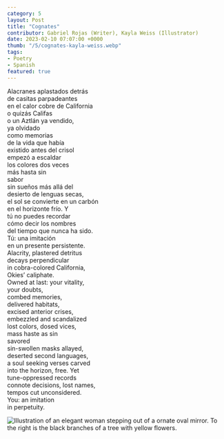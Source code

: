 ```yaml
---
category: 5
layout: Post
title: "Cognates"
contributor: Gabriel Rojas (Writer), Kayla Weiss (Illustrator)
date: 2023-02-10 07:07:00 +0000
thumb: "/5/cognates-kayla-weiss.webp"
tags: 
- Poetry
- Spanish
featured: true
---
```



<div class="cognates">
<div>
Alacranes aplastados detrás<br/>
de casitas parpadeantes<br/>
en el calor cobre de California<br/>
o quizás Califas<br/>
o un Aztlán ya vendido,<br/>
ya olvidado<br/>
como memorias<br/>
de la vida que había<br/>
existido antes del crisol<br/>
empezó a escaldar<br/>
los colores dos veces<br/>
más hasta sin<br/>
sabor<br/>
sin sueños más allá del<br/>
desierto de lenguas secas,<br/>
el sol se convierte en un carbón<br/> 
en el horizonte frío. Y<br/>
tú no puedes recordar<br/>
cómo decir los nombres<br/>
del tiempo que nunca ha sido.<br/>
Tú: una imitación<br/>
en un presente persistente.
</div>

<div>
Alacrity, plastered detritus<br/>
decays perpendicular<br/>
in cobra-colored California,<br/>
Okies’ caliphate.<br/>
Owned at last: your vitality,<br/>
your doubts,<br/>
combed memories,<br/>
delivered habitats,<br/>
excised anterior crises,<br/>
embezzled and scandalized<br/>
lost colors, dosed vices,<br/>
mass haste as sin<br/>
savored<br/>
sin-swollen masks allayed,<br/>
deserted second languages,<br/>
a soul seeking verses carved<br/>
into the horizon, free. Yet<br/>
tune-oppressed records<br/>
connote decisions, lost names,<br/>
tempos cut unconsidered.<br/>
You: an imitation<br/>
in perpetuity.
</div>

<img src="{{ site.baseurl }}/uploads/5/cognates-kayla-weiss.jpg"
    alt="Illustration of an elegant woman stepping out of a ornate oval mirror. To the right is the black branches of a tree with yellow flowers.">
</div>